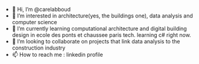 - 👋 Hi, I’m @carelabboud
- 👀 I’m interested in architecture(yes, the buildings one), data analysis and computer science
- 🌱 I’m currently learning computational architecture and digital building design in ecole des ponts et chaussee paris tech. learning c# right now. 
- 💞️ I’m looking to collaborate on projects that link data analysis to the construction industry
- 📫 How to reach me : linkedin profile 

<!---
carelabboud/carelabboud is a ✨ special ✨ repository because its `README.md` (this file) appears on your GitHub profile.
You can click the Preview link to take a look at your changes.
--->
